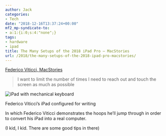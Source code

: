 ```yaml
---
author: Jack
categories:
- Tech
date: "2018-12-16T13:37:24+00:00"
mf2_mp-syndicate-to:
- a:1:{i:0;s:4:"none";}
tags:
- hardware
- ipad
title: The Many Setups of the 2018 iPad Pro – MacStories
url: /2018/the-many-setups-of-the-2018-ipad-pro-macstories/
---
```

[Federico Viticci, MacStories][1]

> I want to limit the number of times I need to reach out and touch the screen as much as possible<figure class="wp-block-image">

<img src="/img/2018/12/2018-12-06-12-09-01.jpeg" alt="iPad with mechanical keyboard" class="wp-image-2161" srcset="/img/2018/12/2018-12-06-12-09-01.jpeg 799w, /img/2018/12/2018-12-06-12-09-01-300x249.jpeg 300w, /img/2018/12/2018-12-06-12-09-01-768x636.jpeg 768w, /img/2018/12/2018-12-06-12-09-01-750x621.jpeg 750w" sizes="(max-width: 799px) 100vw, 799px" /><figcaption>Federico Viticci&#8217;s iPad configured for writing</figcaption></figure> 

In which Federico Viticci demonstrates the hoops he&#8217;ll jump through in order to convert his iPad into a real computer.

(I kid, I kid. There are some good tips in there)

 [1]: https://www.macstories.net/ipad-diaries/ipad-diaries-the-many-setups-of-the-2018-ipad-pro/